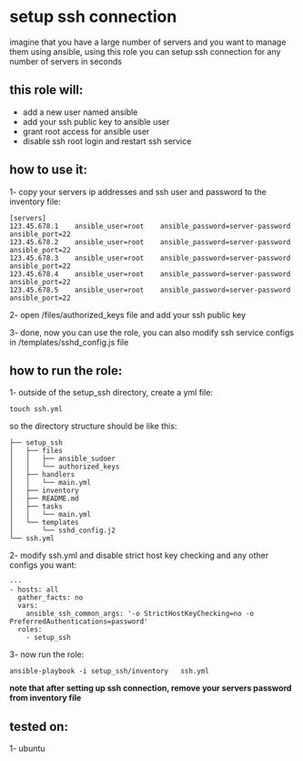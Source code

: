 # setup ssh connection
imagine that you have a large number of servers and you want to manage them using ansible, using this role
you can setup ssh connection for any number of servers in seconds


## this role will:
+ add a new user named ansible
+ add your ssh public key to ansible user
+ grant root access for ansible user
+ disable ssh root login and restart ssh service


## how to use it:
1- copy your servers ip addresses and ssh user and password to the inventory file:

    [servers]
    123.45.678.1    ansible_user=root    ansible_password=server-password   ansible_port=22
    123.45.678.2    ansible_user=root    ansible_password=server-password   ansible_port=22
    123.45.678.3    ansible_user=root    ansible_password=server-password   ansible_port=22
    123.45.678.4    ansible_user=root    ansible_password=server-password   ansible_port=22
    123.45.678.5    ansible_user=root    ansible_password=server-password   ansible_port=22
    
2- open /files/authorized_keys file and add your ssh public key

3- done, now you can use the role, you can also modify ssh service configs in /templates/sshd_config.js file



## how to run the role:
1- outside of the setup_ssh directory, create a yml file:

    touch ssh.yml
    
so the directory structure should be like this:
    
    ├── setup_ssh
    │   ├── files
    │   │   ├── ansible_sudoer
    │   │   └── authorized_keys
    │   ├── handlers
    │   │   └── main.yml
    │   ├── inventory
    │   ├── README.md
    │   ├── tasks
    │   │   └── main.yml
    │   └── templates
    │       └── sshd_config.j2
    └── ssh.yml
    
2- modify ssh.yml and disable strict host key checking and any other configs you want:

    ---
    - hosts: all
      gather_facts: no
      vars:
        ansible_ssh_common_args: '-o StrictHostKeyChecking=no -o PreferredAuthentications=password'
      roles:
        - setup_ssh

3- now run the role:

    ansible-playbook -i setup_ssh/inventory   ssh.yml

**note that after setting up ssh connection, remove your servers password from inventory file**

## tested on:
1- ubuntu

